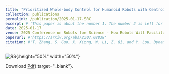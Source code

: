 ```yaml
---
title: "Prioritized Whole-body Control for Humanoid Robots with Centroidal Dynamics"
collection: publications
permalink: /publication/2025-01-17-SRC
excerpt: # 'This paper is about the number 1. The number 2 is left for future work.'
date: 2025-01-17
venue: 2025 Conference on Robots for Science - How Robots Will Facilitate Scientific Discovery
paperurl: #'https://arxiv.org/abs/2307.08838'
citation: #'T. Zhang, S. Guo, X. Xiong, W. Li, Z. Qi, and Y. Lou, Dynamic Object Tracking for Quadruped Manipulator with Spherical Image-Based Approach. arXiv preprint arXiv:2307.08838.'
---
```


![RS](..\images\publication\RS.png){:height="50%" width="50%"}  

Download [Pdf](../files/publication/RS.pdf){:target="_blank"}.
